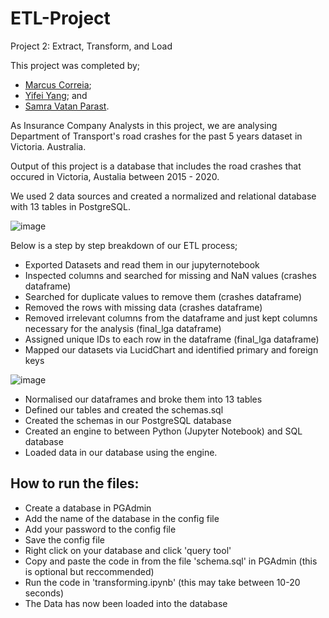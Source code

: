 # ETL-Project

Project 2: Extract, Transform, and Load

This project was completed by;

   - [Marcus Correia](https://github.com/MarcusKorea);
   - [Yifei  Yang](https://github.com/9649Y-Yang); and 
   - [Samra Vatan Parast](https://github.com/Samravp).

As Insurance Company Analysts in this project, we are analysing Department of Transport's road crashes for the past 5 years dataset in Victoria. Australia.

Output of this project is a database that includes the road crashes that occured in Victoria, Austalia between 2015 - 2020.

We used 2 data sources and created a normalized and relational database with 13 tables in PostgreSQL.

 ![image](https://user-images.githubusercontent.com/85004202/139241066-afba3265-a10e-4005-9059-23ff63225a45.png)

Below is a step by step breakdown of our ETL process;

- Exported Datasets and read them in our jupyternotebook
- Inspected columns and searched for missing and NaN values (crashes dataframe)
- Searched for duplicate values to remove them (crashes dataframe)
- Removed the rows with missing data (crashes dataframe)
- Removed irrelevant columns from the dataframe and just kept columns necessary for the analysis (final_lga dataframe)
- Assigned unique IDs to each row in the dataframe (final_lga dataframe)
- Mapped our datasets via LucidChart and identified primary and foreign keys

![image](https://user-images.githubusercontent.com/85004202/139427949-ccb3f6c4-3bd0-4895-aa30-2878e17c0377.png)
 
- Normalised our dataframes and broke them into 13 tables
- Defined our tables and created the schemas.sql
- Created the schemas in our PostgreSQL database
- Created an engine to between Python (Jupyter Notebook) and SQL database
- Loaded data in our database using the engine.

## How to run the files:
- Create a database in PGAdmin
- Add the name of the database in the config file
- Add your password to the config file
- Save the config file
- Right click on your database and click 'query tool'
- Copy and paste the code in from the file 'schema.sql' in PGAdmin (this is optional but reccommended)
- Run the code in 'transforming.ipynb' (this may take between 10-20 seconds)
- The Data has now been loaded into the database

